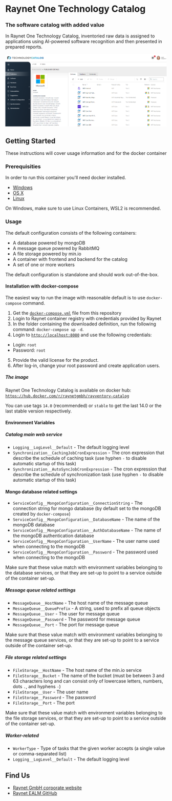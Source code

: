 
# Raynet One Technology Catalog
###  The software catalog with added value
In Raynet One Technology Catalog, inventoried raw data is assigned to applications using AI-powered software recognition and then presented in prepared reports.

![Screenshot](catalog-14.png)

## Getting Started
These instructions will cover usage information and for the docker container 

### Prerequisities
In order to run this container you'll need docker installed.

* [Windows](https://docs.docker.com/windows/started)
* [OS X](https://docs.docker.com/mac/started/)
* [Linux](https://docs.docker.com/linux/started/)

On Windows, make sure to use Linux Containers, WSL2 is recommended. 

### Usage
The default configuration consists of the following containers:
* A database powered by mongoDB
* A message queue powered by RabbitMQ
* A file storage powered by min.io
* A container with frontend and backend for the catalog
* A set of one or more workers

The default configuration is standalone and should work out-of-the-box.

#### Installation with docker-compose
The easiest way to run the image with reasonable default is to use `docker-compose` command.

 1. Get the [`docker-compose.yml`](docker-compose.yml) file from this repository
 2. Login to Raynet container registry with credentials provided by Raynet
 3. In the folder containing the downloaded definition, run the following command: `docker-compose up -d`. 
 3. Login to [`http://localhost:8080`](http://localhost:8080) and use the following credentials:
- Login: `root`
- Password: `root`
 5. Provide the valid license for the product.
 6. After log-in, change your root password and create application users.

 ##### The image #####
Raynet One Technology Catalog is available on docker hub:
[`https://hub.docker.com/r/raynetgmbh/rayventory-catalog`](https://hub.docker.com/r/raynetgmbh/rayventory-catalog)

You can use tags `14.0` (recommended) or `stable` to get the last 14.0 or the last stable version respectively.

#### Environment Variables

##### Catalog main web service #####
* `Logging__LogLevel__Default` - The default logging level
* `Synchronization__CachingJobCronExpression` - The cron expression that describe the schedule of caching task (use hyphen `-` to disable automatic startup of this task)
* `Synchronization__AutoSyncJobCronExpression` - The cron expression that describe the schedule of synchronization task (use hyphen `-` to disable automatic startup of this task)

#### Mongo database related settings ####
* `ServiceConfig__MongoConfiguration__ConnectionString` - The connection string for mongo database (by default set to the mongoDB created by `docker-compose`)
* `ServiceConfig__MongoConfiguration__DatabaseName` - The name of the mongoDB database
* `ServiceConfig__MongoConfiguration__AuthDatabaseName` - The name of the mongoDB authentication database
* `ServiceConfig__MongoConfiguration__UserName` - The user name used when connecting to the mongoDB
* `ServiceConfig__MongoConfiguration__Password` - The password used when connecting to the mongoDB
  
Make sure that these value match with environment variables belonging to the database services, or that they are set-up to point to a service outside of the container set-up.

##### Message queue related settings #####
* `MessageQueue__HostName` - The host name of the message queue
* `MessageQueue__QueuePrefix` - A string, used to prefix all queue objects
* `MessageQueue__User` - The user for message queue
* `MessageQueue__Password` - The password for message queue
* `MessageQueue__Port` - The port for message queue

Make sure that these value match with environment variables belonging to the message queue services, or that they are set-up to point to a service outside of the container set-up.

##### File storage related settings #####
* `FileStorage__HostName` - The host name of the min.io service
* `FileStorage__Bucket` - The name of the bucket (must be between 3 and 63 characters long and can consist only of lowercase letters, numbers, dots `.`, and hyphens `-`)
* `FileStorage__User` - The user name
* `FileStorage__Password` - The password
* `FileStorage__Port` - The port

Make sure that these value match with environment variables belonging to the file storage services, or that they are set-up to point to a service outside of the container set-up.

##### Worker-related #####
* `WorkerType` - Type of tasks that the given worker accepts (a single value or comma-separated list)
* `Logging__LogLevel__Default` - The default logging level
  
## Find Us

* [Raynet GmbH corporate website](https://raynet.de)
* [Raynet EALM GitHub](https://github.com/raynetEALM)
